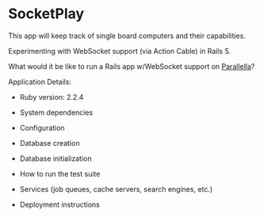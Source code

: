 SocketPlay
===

This app will keep track of single board computers and their capabilities.

Experimenting with WebSocket support (via Action Cable) in Rails 5.

What would it be like to run a Rails app w/WebSocket support on [Parallella](/blog/2015/08/22/madison-ruby-and-parallella/)?


Application Details:

* Ruby version: 2.2.4

* System dependencies

* Configuration

* Database creation

* Database initialization

* How to run the test suite

* Services (job queues, cache servers, search engines, etc.)

* Deployment instructions

